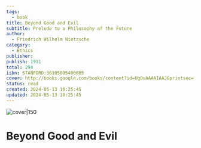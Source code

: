 ```yaml
---
tags:
  - book
title: Beyond Good and Evil
subtitle: Prelude to a Philosophy of the Future
author:
  - Friedrich Wilhelm Nietzsche
category:
  - Ethics
publisher: 
publish: 1911
total: 294
isbn: STANFORD:36105005400085
cover: http://books.google.com/books/content?id=Ug0uAAAAIAAJ&printsec=frontcover&img=1&zoom=1&source=gbs_api
status: read
created: 2024-05-13 10:25:45
updated: 2024-05-13 10:25:45
---
```


![cover|150](http://books.google.com/books/content?id=Ug0uAAAAIAAJ&printsec=frontcover&img=1&zoom=1&source=gbs_api)
# Beyond Good and Evil